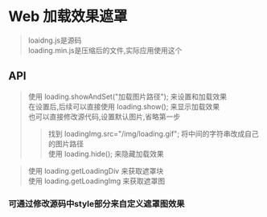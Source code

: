# Web 加载效果遮罩
>loaidng.js是源码<br>
>loading.min.js是压缩后的文件,实际应用使用这个

## API
>使用 loading.showAndSet("加载图片路径"); 来设置和加载效果<br>
>在设置后,后续可以直接使用 loading.show(); 来显示加载效果<br>
>也可以直接修改源代码,设置默认图片,省略第一步<br>
>>找到 loadingImg.src="/img/loading.gif"; 将中间的字符串改成自己的图片路径<br>
>使用 loading.hide(); 来隐藏加载效果<br>

>使用 loading.getLoadingDiv 来获取遮罩块<br>
>使用 loading.getLoadingImg 来获取遮罩图

### 可通过修改源码中style部分来自定义遮罩图效果
